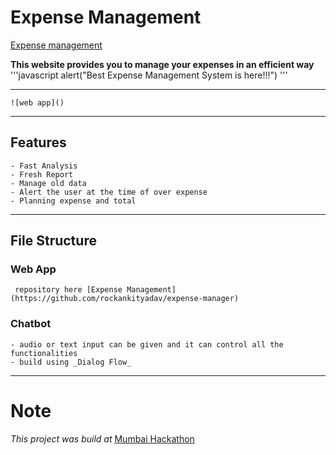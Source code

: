 # Expense Management
[Expense management](localhost/h/)

 **This website provides you to manage your expenses in an efficient way**
 '''javascript
   alert("Best Expense Management System is here!!!")
 '''   
 
---
    ![web app]()

---
## Features
    - Fast Analysis
    - Fresh Report
    - Manage old data
    - Alert the user at the time of over expense
    - Planning expense and total

---

## File Structure
### Web App
     repository here [Expense Management](https://github.com/rockankityadav/expense-manager)
### Chatbot
    - audio or text input can be given and it can control all the functionalities
    - build using _Dialog Flow_
---

# Note
 _This project was build at_ [Mumbai Hackathon](https://github.com/MumbaiHackathon/)
